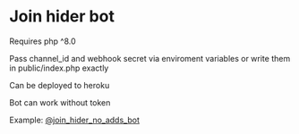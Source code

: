 # Join hider bot

Requires php ^8.0

Pass channel_id and webhook secret via enviroment variables
or write them in public/index.php exactly

Can be deployed to heroku

Bot can work without token

Example: [@join_hider_no_adds_bot](https://t.me/join_hider_no_adds_bot)